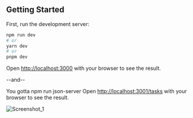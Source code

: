 ## Getting Started

First, run the development server:

```bash
npm run dev
# or
yarn dev
# or
pnpm dev
```

Open [http://localhost:3000](http://localhost:3000) with your browser to see the result.

--and-- 

You gotta npm run json-server 
Open [http://localhost:3001/tasks](http://localhost:3001/tasks) with your browser to see the result.

![Screenshot_1](https://user-images.githubusercontent.com/59478127/234992732-fb43cb74-0dd1-432b-afab-2df77018036b.png)
